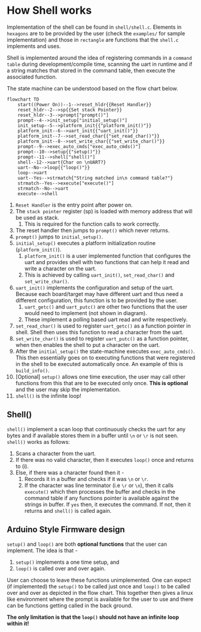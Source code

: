 <!--

Copyright 2022 Google LLC

Licensed under the Apache License, Version 2.0 (the "License");
you may not use this file except in compliance with the License.
You may obtain a copy of the License at

    https://www.apache.org/licenses/LICENSE-2.0

Unless required by applicable law or agreed to in writing, software
distributed under the License is distributed on an "AS IS" BASIS,
WITHOUT WARRANTIES OR CONDITIONS OF ANY KIND, either express or implied.
See the License for the specific language governing permissions and
limitations under the License.

-->

# How Shell works

Implementation of the shell can be found in `shell/shell.c`. Elements in `hexagons` are to be provided by the user (check the `examples/` for sample implementation) and those in `rectangle` are functions that the `shell.c` implements and uses.

Shell is implemented around the idea of registering commands in a `command table` during development/compile time, scanning the uart in runtime and if a string matches that stored in the command table, then execute the associated function.

The state machine can be understood based on the flow chart below.

```mermaid
flowchart TD
    start((Power On))--1-->reset_hldr{{Reset Handler}}
    reset_hldr--2-->sp{{Set stack Pointer}}
    reset_hldr--3-->prompt["prompt()"]
    prompt--4-->init_setup["initial_setup()"]
    init_setup--5-->platform_init{{"platform_init()"}}
    platform_init--6-->uart_init{{"uart_init()"}}
    platform_init--7-->set_read_char{{"set_read_char()"}}
    platform_init--8-->set_write_char{{"set_write_char()"}}
    prompt--9-->exec_auto_cmds["exec_auto_cmds()"]
    prompt--10-->setup{{"setup()"}}
    prompt--11-->shell["shell()"]
    shell--12-->uart{Char on \nUART?}
    uart--No-->loop{{"loop()"}}
    loop-->uart
    uart--Yes-->strmatch{"String matched in\n command table?"}
    strmatch--Yes-->execute["execute()"]
    strmatch--No-->uart
    execute-->shell
```

1. `Reset Handler` is the entry point after power on.
1. The `stack pointer` register (sp) is loaded with memory address that will be used as stack.
    1. This is required for the function calls to work correctly.
1. The reset handler then jumps to `prompt()` which never returns.
1. `prompt()` jumps to `initial_setup()`.
1. `initial_setup()` executes a platform initialization routine (`platform_init()`).
    1. `platform_init()` is a user implemented function that configures the uart and provides shell with two functions that can help it read and write a character on the uart.
    1. This is achieved by calling `uart_init()`, `set_read_char()` and `set_write_char()`.
1. `uart_init()` implements the configuration and setup of the uart. Because each board/target may have different uart and thus need a different configuration, this function is to be provided by the user.
    1. `uart_getc()` and `uart_putc()` are other two functions that the user would need to implement (not shown in diagram).
    1. These implement a polling based uart read and write respectively.
1. `set_read_char()` is used to register `uart_getc()` as a function pointer in shell. Shell then uses this function to read a character from the uart.
1. `set_write_char()` is used to register `uart_putc()` as a function pointer, when then enables the shell to put a character on the uart.
1. After the `initial_setup()` the state-machine executes `exec_auto_cmds()`. This then essentially goes on to executing functions that were registered in the shell to be executed automatically once. An example of this is `build_info()`.
1. [Optional] `setup()` allows one time execution, the user may call other functions from this that are to be executed only once. **This is optional** and the user may skip the implementation.
1. `shell()` is the infinite loop!

## Shell()

`shell()` implement a scan loop that continuously checks the uart for any bytes and if available stores them in a buffer until `\n` or `\r` is not seen. `shell()` works as follows:
1. Scans a character from the uart.
1. If there was no valid character, then it executes `loop()` once and returns to (i).
1. Else, if there was a character found then it -
    1. Records it in a buffer and checks if it was `\n` or `\r`.
    1. If the character was line terminator (i.e `\r` or `\n`), then it calls `execute()` which then processes the buffer and checks in the command table if any functions pointer is available against the strings in buffer. If `yes` then, it executes the command. If not, then it returns and `shell()` is called again.

## Arduino Style Firmware design

`setup()` and `loop()` are both **optional functions** that the user can implement. The idea is that -
1. `setup()` implements a one time setup, and
1. `loop()` is called over and over again.

User can choose to leave these functions unimplemented. One can expect (if implemented) the `setup()` to be called just once and `loop()` to be called over and over as depicted in the flow chart. This together then gives a linux like environment where the prompt is available for the user to use and there can be functions getting called in the back ground.

**The only limitation is that the `loop()` should not have an infinite loop within it!**

